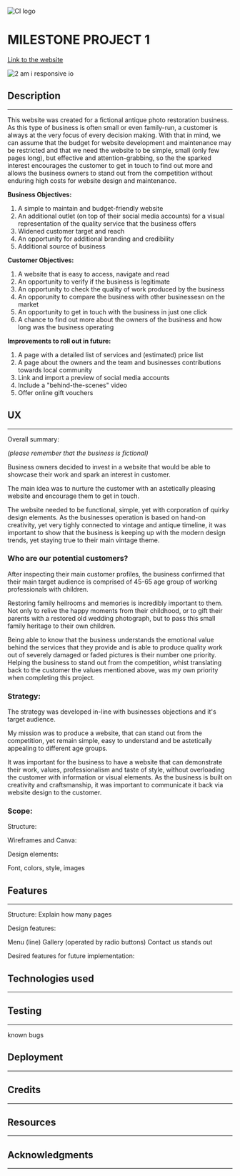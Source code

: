 ![CI logo](https://codeinstitute.s3.amazonaws.com/fullstack/ci_logo_small.png)

 # MILESTONE PROJECT 1
[Link to the website](https://ksenijagorodniuk.github.io/timeless-photography-msp1/)

![2  am i responsive io](https://user-images.githubusercontent.com/119296654/209079046-ad377d16-fd79-4d27-88d7-101994237ff5.JPG)

## Description
____

This website was created for a fictional antique photo restoration business.
As this type of business is often small or even family-run, a customer is always at the very focus of every decision making.
With that in mind, we can assume that the budget for website development and maintenance may be restricted and that we need the website to be simple, small (only few pages long), but effective and attention-grabbing, so the the sparked interest encourages the customer to get in touch to find out more and allows the business owners to stand out from the competition without enduring high costs for website design and maintenance.

**Business Objectives:**

1. A simple to maintain and budget-friendly website
2. An additional outlet (on top of their social media accounts) for a visual representation of the quality service that the business offers
3. Widened customer target and reach
4. An opportunity for additional branding and credibility
5. Additional source of business

**Customer Objectives:**

1. A website that is easy to access, navigate and read
2. An opportunity to verify if the business is legitimate
3. An opportunity to check the quality of work produced by the business
4. An opporunity to compare the business with other businessesn on the market
5. An opportunity to get in touch with the business in just one click
6. A chance to find out more about the owners of the business and how long was the business operating

**Improvements to roll out in future:**

1. A page with a detailed list of services and (estimated) price list
2. A page about the owners and the team and businesses contributions towards local community
3. Link and import a preview of social media accounts
4. Include a "behind-the-scenes" video
5. Offer online gift vouchers

## UX
____

Overall summary:

*(please remember that the business is fictional)*

Business owners decided to invest in a website that would be able to showcase their work and spark an interest in customer.

The main idea was to nurture the customer with an astetically pleasing website and encourage them to get in touch.

The website needed to be functional, simple, yet with corporation of quirky design elements. As the businesses operation is based on hand-on creativity, yet very tighly connected to vintage and antique timeline, it was important to show that the business is keeping up with the modern design trends, yet staying true to their main vintage theme.

### Who are our potential customers?

After inspecting their main customer profiles, the business confirmed that their main target audience is comprised of 45-65 age group of working professionals with children.

Restoring family heilrooms and memories is incredibly important to them. Not only to relive the happy moments from their childhood, or to gift their parents with a restored old wedding photograph, but to pass this small family heritage to their own children.

Being able to know that the business understands the emotional value behind the services that they provide and is able to produce quality work out of severely damaged or faded pictures is their number one priority. Helping the business to stand out from the competition, whist translating back to the customer the values mentioned above, was my own priority when completing this project.

### Strategy:

The strategy was developed in-line with businesses objections and it's target audience.

My mission was to produce a website, that can stand out from the competition, yet remain simple, easy to understand and be astetically appealing to different age groups.

It was important for the business to have a website that can demonstrate their work, values, professionalism and taste of style, without overloading the customer with information or visual elements. As the business is built on creativity and craftsmanship, it was important to communicate it back via website design to the customer.


### Scope:


Structure:

Wireframes and Canva:

Design elements:

Font, colors, style, images

## Features
____

Structure:
Explain how many pages

Design features:

Menu (line)
Gallery (operated by radio buttons)
Contact us stands out

Desired features for future implementation:

## Technologies used
____

## Testing
____
known bugs

## Deployment
___
## Credits
___
## Resources
____
## Acknowledgments
___




